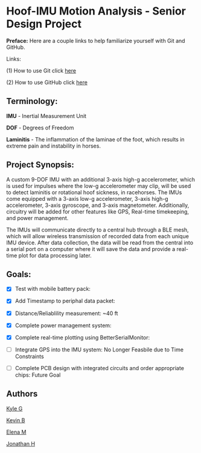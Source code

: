 # Hoof-IMU Motion Analysis - Senior Design Project

**Preface:** Here are a couple links to help familiarize yourself with Git and GitHub.

Links: 

(1) How to use Git click [here](https://youtu.be/USjZcfj8yxE?si=m7MtrsjsvbkFWDZs)  

(2) How to use GitHub click [here](https://www.youtube.com/watch?v=nhNq2kIvi9s&ab_channel=ColtSteele)

## Terminology:

**IMU** - Inertial Measurement Unit

**DOF** - Degrees of Freedom

**Laminitis** - The inflammation of the laminae of the foot, which results in extreme pain and instability in horses.

## Project Synopsis:
A custom 9-DOF IMU with an additional 3-axis high-g accelerometer, which is used for impulses where the low-g accelerometer may clip, will be used to detect laminitis or rotational hoof sickness, in racehorses.
The IMUs come equipped with a 3-axis low-g accelerometer, 3-axis high-g accelerometer, 3-axis gyroscope, and 3-axis magnetometer. Additionally, circuitry will be added for other features like GPS, Real-time timekeeping, and power management.

The IMUs will communicate directly to a central hub through a BLE mesh, which will allow wireless transmission of recorded data from each unique IMU device. After data collection, the data will be read from the central into a serial port on a computer where it will save the data and provide a real-time plot for data processing later.


## Goals:
- [x]  Test with mobile battery pack:                                                      
- [x]  Add Timestamp to periphal data packet:                                              
- [x]  Distance/Reliablility measurement:                                                  ~40 ft
- [x]  Complete power management system:                                                   
- [x]  Complete real-time plotting using BetterSerialMonitor:                              
- [ ]  Integrate GPS into the IMU system:                                                  No Longer Feasbile due to Time Constraints
- [ ]  Complete PCB design with integrated circuits and order appropriate chips:           Future Goal


## Authors
[Kyle G](https://github.com/kyobg)

[Kevin B](https://github.com/kevinbrannan)

[Elena M](https://github.com/evolutis101)

[Jonathan H](https://github.com/Grlee316)


